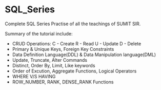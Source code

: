 # SQL_Series
Complete SQL Series
Practise of all the teachings of SUMIT SIR.

Summary of the tutorial include:
* CRUD Operations:
     C - Create
     R - Read
     U - Update
     D - Delete
 * Primary & Unique Keys, Foreign Key Constraints
 * Data Definition Language(DDL) & Data Manipulation language(DML)
 * Update, Truncate, Alter Commands
 * Distinct, Order By, Limit, Like keywords
 * Order of Excution, Aggregate Functions, Logical Operators
 * WHERE V/S HAVING
 * ROW_NUMBER, RANK, DENSE_RANK Functions
 





